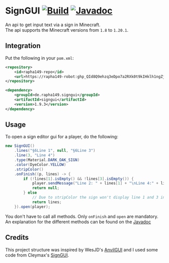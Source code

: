 # SignGUI [![Build](https://github.com/Rapha149/SignGUI/actions/workflows/maven-publish.yml/badge.svg)](https://github.com/Rapha149/SignGUI/actions/workflows/maven-publish.yml) [![Javadoc](https://img.shields.io/badge/JavaDoc-Online-green)](https://rapha149.github.io/SignGUI/javadoc/)
An api to get input text via a sign in Minecraft.  
The api supports the Minecraft versions from `1.8` to `1.20.1`.

## Integration

Put the following in your `pom.xml`:
```xml
<repository>
    <id>rapha149-repo</id>
    <url>https://rapha149-robot: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@maven.pkg.github.com/Rapha149/*</url>
</repository>
```
```xml
<dependency>
    <groupId>de.rapha149.signgui</groupId>
    <artifactId>signgui</artifactId>
    <version>1.9.3</version>
</dependency>
```

## Usage
To open a sign editor gui for a player, do the following:
```java
new SignGUI()
    .lines("§6Line 1", null, "§6Line 3")
    .line(3, "Line 4")
    .type(Material.DARK_OAK_SIGN)
    .color(DyeColor.YELLOW)
    .stripColor()
    .onFinish((p, lines) -> {
        if (!lines[1].isEmpty() && !lines[3].isEmpty()) {
            player.sendMessage("Line 2: " + lines[1] + "\nLine 4:" + lines[3]);
            return null;
        } else
            // Due to stripColor the sign won't display line 1 and 3 in orange after it has been closed once.
            return lines;
    }).open(player);
```
You don't have to call all methods. Only `onFinish` and `open` are mandatory.  
An explanation for the different methods can be found on the [Javadoc](https://rapha149.github.io/SignGUI/javadoc/)

## Credits
This project structure was inspired by WesJD's [AnvilGUI](https://github.com/WesJD/AnvilGUI) and I used some code from Cleymax's [SignGUI](https://github.com/Cleymax/SignGUI).
